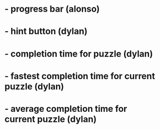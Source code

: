 # - progress bar (alonso)
# - hint button (dylan)
# - completion time for puzzle (dylan)
# - fastest completion time for current puzzle (dylan)
# - average completion time for current puzzle (dylan)
